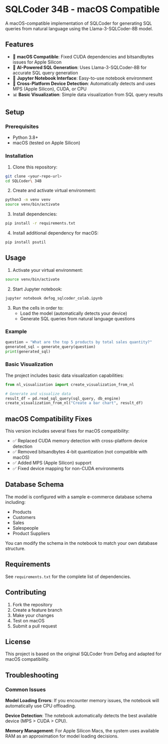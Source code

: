 # SQLCoder 34B - macOS Compatible

A macOS-compatible implementation of SQLCoder for generating SQL queries from natural language using the Llama-3-SQLCoder-8B model.

## Features

- 🔧 **macOS Compatible**: Fixed CUDA dependencies and bitsandbytes issues for Apple Silicon
- 🧠 **AI-Powered SQL Generation**: Uses Llama-3-SQLCoder-8B for accurate SQL query generation
- 📝 **Jupyter Notebook Interface**: Easy-to-use notebook environment
- 🚀 **Cross-Platform Device Detection**: Automatically detects and uses MPS (Apple Silicon), CUDA, or CPU
- 📊 **Basic Visualization**: Simple data visualization from SQL query results

## Setup

### Prerequisites

- Python 3.8+
- macOS (tested on Apple Silicon)

### Installation

1. Clone this repository:
```bash
git clone <your-repo-url>
cd SQLCoder\ 34B
```

2. Create and activate virtual environment:
```bash
python3 -m venv venv
source venv/bin/activate
```

3. Install dependencies:
```bash
pip install -r requirements.txt
```

4. Install additional dependency for macOS:
```bash
pip install psutil
```

## Usage

1. Activate your virtual environment:
```bash
source venv/bin/activate
```

2. Start Jupyter notebook:
```bash
jupyter notebook defog_sqlcoder_colab.ipynb
```

3. Run the cells in order to:
   - Load the model (automatically detects your device)
   - Generate SQL queries from natural language questions

### Example

```python
question = "What are the top 5 products by total sales quantity?"
generated_sql = generate_query(question)
print(generated_sql)
```

### Basic Visualization

The project includes basic data visualization capabilities:

```python
from nl_visualization import create_visualization_from_nl

# Generate and visualize data
result_df = pd.read_sql_query(sql_query, db_engine)
create_visualization_from_nl("Create a bar chart", result_df)
```

## macOS Compatibility Fixes

This version includes several fixes for macOS compatibility:

- ✅ Replaced CUDA memory detection with cross-platform device detection
- ✅ Removed bitsandbytes 4-bit quantization (not compatible with macOS)
- ✅ Added MPS (Apple Silicon) support
- ✅ Fixed device mapping for non-CUDA environments

## Database Schema

The model is configured with a sample e-commerce database schema including:
- Products
- Customers  
- Sales
- Salespeople
- Product Suppliers

You can modify the schema in the notebook to match your own database structure.

## Requirements

See `requirements.txt` for the complete list of dependencies.

## Contributing

1. Fork the repository
2. Create a feature branch
3. Make your changes
4. Test on macOS
5. Submit a pull request

## License

This project is based on the original SQLCoder from Defog and adapted for macOS compatibility.

## Troubleshooting

### Common Issues

**Model Loading Errors**: If you encounter memory issues, the notebook will automatically use CPU offloading.

**Device Detection**: The notebook automatically detects the best available device (MPS > CUDA > CPU).

**Memory Management**: For Apple Silicon Macs, the system uses available RAM as an approximation for model loading decisions. 